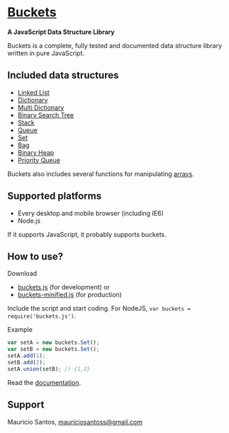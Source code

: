 [Buckets](github.com/mauriciosantos/buckets/)
====================
**A JavaScript Data Structure Library**

Buckets is a complete, fully tested and documented data structure library written in pure JavaScript.

Included data structures
---------------------

- [Linked List](http://mauriciosantos.github.com/buckets/symbols/buckets.LinkedList.html)
- [Dictionary](http://mauriciosantos.github.com/buckets/symbols/buckets.Dictionary.html)
- [Multi Dictionary](http://mauriciosantos.github.com/buckets/symbols/buckets.MultiDictionary.html)
- [Binary Search Tree](http://mauriciosantos.github.com/buckets/symbols/buckets.BSTree.html)
- [Stack](http://mauriciosantos.github.com/buckets/symbols/buckets.Stack.html)
- [Queue](http://mauriciosantos.github.com/buckets/symbols/buckets.Queue.html)
- [Set](http://mauriciosantos.github.com/buckets/symbols/buckets.Set.html)
- [Bag](http://mauriciosantos.github.com/buckets/symbols/buckets.Bag.html)
- [Binary Heap](http://mauriciosantos.github.com/buckets/symbols/buckets.Heap.html)
- [Priority Queue](http://mauriciosantos.github.com/buckets/symbols/buckets.PriorityQueue.html)

Buckets also includes several functions for manipulating [arrays](http://mauriciosantos.github.com/buckets/symbols/buckets.arrays.html).

Supported platforms
--------------------

- Every desktop and mobile browser (including IE6)
- Node.js

If it supports JavaScript, it probably supports buckets.

How to use?
--------------------

Download

- [buckets.js](https://raw.github.com/mauriciosantos/buckets/master/buckets.js) (for development) or
- [buckets-minified.js](https://raw.github.com/mauriciosantos/buckets/master/buckets-minified.js) (for production)

Include the script and start coding. For NodeJS, `var buckets = require('buckets.js')`.

Example

```javascript
var setA = new buckets.Set();
var setB = new buckets.Set();
setA.add(1);
setB.add(2);
setA.union(setB); // {1,2}
```
Read the [documentation](http://mauriciosantos.github.com/buckets/).

Support
--------------------

Mauricio Santos, [mauriciosantoss@gmail.com](mailto:mauriciosantoss@gmail.com)
